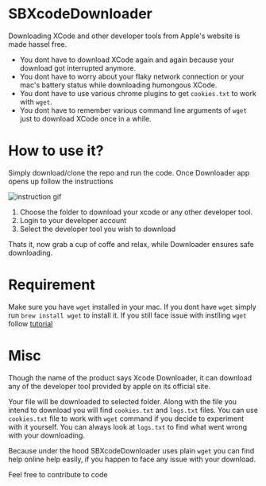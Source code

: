 # SBXcodeDownloader

Downloading XCode and other developer tools from Apple's website is made hassel free.

* You dont have to download XCode again and again because your download got interrupted anymore.
* You dont have to worry about your flaky network connection or your mac's battery status while downloading humongous XCode.
* You dont have to use various chrome plugins to get `cookies.txt` to work with `wget`.
* You dont have to remember various command line arguments of `wget` just to download XCode once in a while.

# How to use it?
Simply download/clone the repo and run the code. Once Downloader app opens up follow the instructions

![instruction gif](https://s7.gifyu.com/images/ezgif.com-video-to-gif-1995af970310d3228.gif)

1. Choose the folder to download your xcode or any other developer tool.
1. Login to your developer account
1. Select the developer tool you wish to download

Thats it, now grab a cup of coffe and relax, while Downloader ensures safe downloading.

# Requirement 
Make sure you have `wget` installed in your mac. If you dont have `wget` simply run `brew install wget` to install it. If you still face issue with instlling `wget` follow [tutorial](https://www.fossmint.com/install-and-use-wget-on-mac/)

# Misc
Though the name of the product says Xcode Downloader, it can download any of the developer tool provided by apple on its official site.

Your file will be downloaded to selected folder. Along with the file you intend to download you will find `cookies.txt` and `logs.txt` files. You can use `cookies.txt` file to work with `wget` command if you decide to experiment with it yourself. You can always look at `logs.txt` to find what went wrong with your downloading. 

Because under the hood SBXcodeDownloader uses plain `wget` you can find help online help easily, if you happen to face any issue with your download.

Feel free to contribute to code
